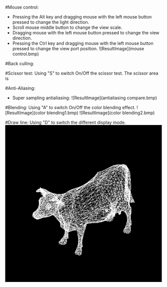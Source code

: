 
#Mouse control:
* Pressing the Alt key and dragging mouse with the left mouse button pressed to change the light direction.
* Scroll mouse middle button to change the view scale.
* Dragging mouse with the left mouse button pressed to change the view direction.
* Pressing the Ctrl key and dragging mouse with the left mouse button pressed to change the view port position.
![ResultImage](mouse control.bmp)

#Back culling:

#Scissor test:
Using "S" to switch On/Off the scissor test. The scissor area is 

#Anti-Aliasing:
* Super sampling antialiasing:
![ResultImage](antialiasing compare.bmp)

#Blending:
Using "A" to switch On/Off the color blending effect.
![ResultImage](color blending1.bmp)
![ResultImage](color blending2.bmp)

#Draw line:
Using "D" to switch the different display mode. 
![ResultImage](solidline1.bmp)